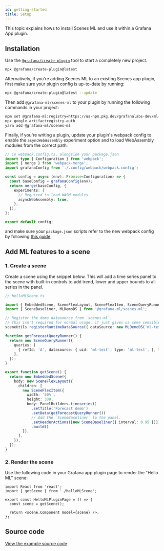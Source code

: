 ```yaml
---
id: getting-started
title: Setup
---
```


This topic explains hows to install Scenes ML and use it within a Grafana App plugin.

## Installation

Use the [`@grafana/create-plugin`](https://github.com/grafana/plugin-tools/blob/main/packages/create-plugin/README.md) tool to start a completely new project.

```bash
npx @grafana/create-plugin@latest
```

Alternatively, if you're adding Scenes ML to an existing Scenes app plugin, first make sure your plugin config is up-to-date by running:

```bash
npx @grafana/create-plugin@latest --update
```

Then add `@grafana-ml/scenes-ml` to your plugin by running the following commands in your project:

```bash
npm set @grafana-ml:registry=https://us-npm.pkg.dev/grafanalabs-dev/ml-npm-dev/
npx google-artifactregistry-auth
yarn add @grafana-ml/scenes-ml
```

Finally, if you're writing a plugin, update your plugin's webpack config to enable the `asyncWebAssembly` experiment option and to load WebAssembly modules from the correct path:

```typescript
// in webpack.config.ts, alongside your package.json
import type { Configuration } from 'webpack';
import { merge } from 'webpack-merge';
import grafanaConfig from './.config/webpack/webpack.config';

const config = async (env): Promise<Configuration> => {
  const baseConfig = grafanaConfig(env);
  return merge(baseConfig, {
    experiments: {
      // Required to load WASM modules.
      asyncWebAssembly: true,
    },
  });
};

export default config;
```

and make sure your `package.json` scripts refer to the new webpack config by following [this guide][extend-configuration].


## Add ML features to a scene

### 1. Create a scene

Create a scene using the snippet below. This will add a time series panel to the scene with built-in controls to add trend, lower and upper bounds to all series in the panel.

```ts
// helloMLScene.ts

import { EmbeddedScene, SceneFlexLayout, SceneFlexItem, SceneQueryRunner, PanelBuilders, sceneUtils } from '@grafana/scenes';
import { SceneBaseliner, MLDemoDS } from '@grafana-ml/scenes-ml';

// Register the demo datasource from `scenes-ml`.
// This isn't required for normal usage, it just gives us some sensible demo data.
sceneUtils.registerRuntimeDataSource({ dataSource: new MLDemoDS('ml-test', 'ml-test') })

function getForecastQueryRunner() {
  return new SceneQueryRunner({
    queries: [
      { refId: 'A', datasource: { uid: 'ml-test', type: 'ml-test', }, type: 'forecasts' },
    ],
  });
}

export function getScene() {
  return new EmbeddedScene({
    body: new SceneFlexLayout({
      children: [
        new SceneFlexItem({
          width: '50%',
          height: 300,
          body: PanelBuilders.timeseries()
            .setTitle('Forecast demo')
            .setData(getForecastQueryRunner())
            // Add the `SceneBaseliner` to the panel.
            .setHeaderActions([new SceneBaseliner({ interval: 0.95 })])
            .build()
        }),
      ],
    }),
  });
}
```

### 2. Render the scene

Use the following code in your Grafana app plugin page to render the "Hello ML" scene:

```tsx
import React from 'react';
import { getScene } from './helloMLScene';

export const HelloMLPluginPage = () => {
  const scene = getScene();

  return <scene.Component model={scene} />;
};
```

## Source code

[View the example source code](https://github.com/grafana/scenes-ml/tree/main/docusaurus/docs/getting-started.tsx)

[extend-configuration]: https://grafana.com/developers/plugin-tools/create-a-plugin/extend-a-plugin/extend-configurations#3-update-the-packagejson-to-use-the-new-webpack-config
